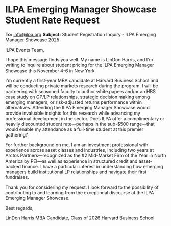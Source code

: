 # ILPA Emerging Manager Showcase Student Rate Request

**To:** info@ilpa.org
**Subject:** Student Registration Inquiry - ILPA Emerging Manager Showcase 2025

ILPA Events Team,

I hope this message finds you well. My name is LinDon Harris, and I'm writing to inquire about student pricing for the ILPA Emerging Manager Showcase this November 4-6 in New York.

I'm currently a first-year MBA candidate at Harvard Business School and will be conducting private markets research during the program. I will be partnering with seasoned faculty to author white papers and/or an HBS case study on GP/LP relationships, strategic decision making among emerging managers, or risk-adjusted returns performance within alternatives. Attending the ILPA Emerging Manager Showcase would provide invaluable insights for this research while advancing my professional development in the sector. Does ILPA offer a complimentary or heavily discounted student rate—perhaps in the sub-$500 range—that would enable my attendance as a full-time student at this premier gathering?

For further background on me, I am an investment professional with experience across asset classes and industries, including two years at Arctos Partners—recognized as the #2 Mid-Market Firm of the Year in North America by PEI—as well as experience in structured credit and asset-backed finance. I have a particular interest in understanding how emerging managers build institutional LP relationships and navigate their first fundraises.

Thank you for considering my request. I look forward to the possibility of contributing to and learning from the exceptional discourse at the ILPA Emerging Manager Showcase.

Best regards,

LinDon Harris
MBA Candidate, Class of 2026
Harvard Business School
